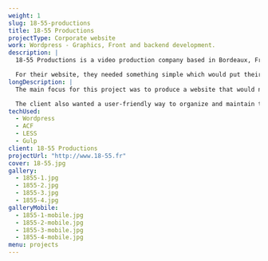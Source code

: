```yaml
---
weight: 1
slug: 18-55-productions
title: 18-55 Productions
projectType: Corporate website
work: Wordpress - Graphics, Front and backend development.
description: |
  18-55 Productions is a video production company based in Bordeaux, France.

  For their website, they needed something simple which would put their work upfront as well as the various talents who work with them.
longDescription: |
  The main focus for this project was to produce a website that would not interfere with the content it’s presenting. 18-55 Productions being a video/movie production company, it was important to come up with a design that would enhance the projects and not be too forward with its own identity.

  The client also wanted a user-friendly way to organize and maintain the different sections as well as the homepage. That’s why the website makes an extensive use of Advanced Custom Fields for Wordpress.
techUsed:
  - Wordpress
  - ACF
  - LESS
  - Gulp
client: 18-55 Productions
projectUrl: "http://www.18-55.fr"
cover: 18-55.jpg
gallery:
  - 1855-1.jpg
  - 1855-2.jpg
  - 1855-3.jpg
  - 1855-4.jpg
galleryMobile:
  - 1855-1-mobile.jpg
  - 1855-2-mobile.jpg
  - 1855-3-mobile.jpg
  - 1855-4-mobile.jpg
menu: projects
---
```

